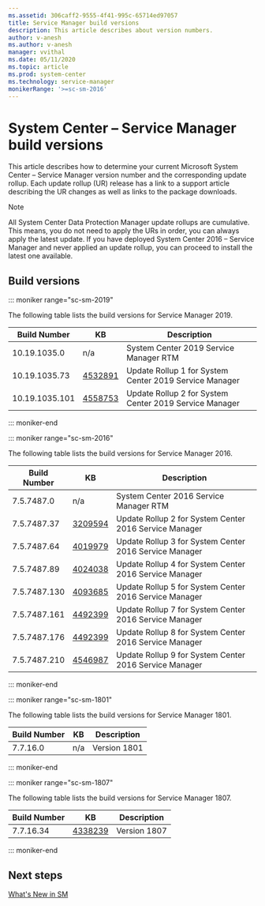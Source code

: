 ```yaml
---
ms.assetid: 306caff2-9555-4f41-995c-65714ed97057
title: Service Manager build versions
description: This article describes about version numbers.
author: v-anesh
ms.author: v-anesh
manager: vvithal
ms.date: 05/11/2020
ms.topic: article
ms.prod: system-center
ms.technology: service-manager
monikerRange: '>=sc-sm-2016'
---
```


# System Center – Service Manager build versions

This article describes how to determine your current Microsoft System Center – Service Manager version number and the corresponding update rollup. Each update rollup (UR) release has a link to a support article describing the UR changes as well as links to the package downloads.

> [!NOTE]
> All System Center Data Protection Manager update rollups are cumulative. This means, you do not need to apply the URs in order, you can always apply the latest update. If you have deployed System Center 2016 – Service Manager and never applied an update rollup, you can  proceed to install the latest one available.

## **Build versions**

::: moniker range="sc-sm-2019"

The following table lists the build versions for Service Manager 2019.

| **Build Number** | **KB** | **Description** |
| --- | --- |--- |
| 10.19.1035.0 | n/a | System Center 2019 Service Manager RTM     |
| 10.19.1035.73	 | [4532891](https://support.microsoft.com/help/4532891/update-rollup-1-for-system-center-service-manager-2019) | Update Rollup 1 for System Center 2019 Service Manager    |
|10.19.1035.101|[4558753](http://support.microsoft.com/kb/4558753)|Update Rollup 2 for System Center 2019 Service Manager|


::: moniker-end

::: moniker range="sc-sm-2016"

The following table lists the build versions for Service Manager 2016.

| **Build Number** | **KB** | **Description** |
| --- | --- |--- |
| 7.5.7487.0 | n/a  | System Center 2016 Service Manager RTM  |
| 7.5.7487.37| [3209594](https://support.microsoft.com/help/3209594) | Update Rollup 2 for System Center 2016 Service Manager  |
| 7.5.7487.64| [4019979](https://support.microsoft.com/help/4019979) |  Update Rollup 3 for System Center 2016 Service Manager  |
| 7.5.7487.89| [4024038](https://support.microsoft.com/help/4024038) |  Update Rollup 4 for System Center 2016 Service Manager |
| 7.5.7487.130 |[4093685](https://support.microsoft.com/help/4093685) | Update Rollup 5 for System Center 2016 Service Manager  |
| 7.5.7487.161 | [4492399](https://support.microsoft.com/help/4492399) | Update Rollup 7 for System Center 2016 Service Manager  |
| 7.5.7487.176 | [4492399](https://support.microsoft.com/help/4516987) | Update Rollup 8 for System Center 2016 Service Manager  |
| 7.5.7487.210 | [4546987](https://support.microsoft.com/help/4546987) | Update Rollup 9 for System Center 2016 Service Manager  |

::: moniker-end

::: moniker range="sc-sm-1801"

The following table lists the build versions for Service Manager 1801.

| **Build Number** | **KB** |**Description** |
| --- | --- |--- |
| 7.7.16.0 | n/a | Version 1801 |

::: moniker-end

::: moniker range="sc-sm-1807"

The following table lists the build versions for Service Manager 1807.

| **Build Number** | **KB** |**Description** |
| --- | --- |--- |
| 7.7.16.34 | [4338239](https://support.microsoft.com/help/4338239/system-center-service-manager-version-1807) | Version 1807 |

::: moniker-end

## Next steps
[What's New in SM](whats-new-in-sm.md)
